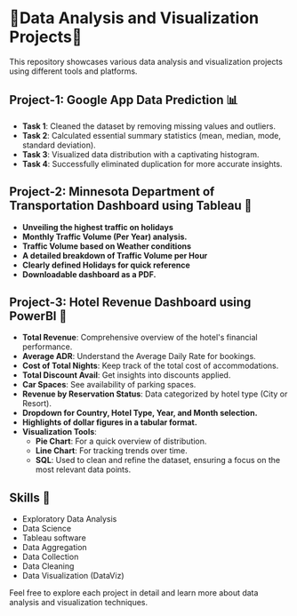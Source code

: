 # 🌱Data Analysis and Visualization Projects🌱

This repository showcases various data analysis and visualization projects using different tools and platforms.

## Project-1: Google App Data Prediction 📊

- **Task 1**: Cleaned the dataset by removing missing values and outliers.
- **Task 2**: Calculated essential summary statistics (mean, median, mode, standard deviation).
- **Task 3**: Visualized data distribution with a captivating histogram.
- **Task 4**: Successfully eliminated duplication for more accurate insights.

## Project-2: Minnesota Department of Transportation Dashboard using Tableau 🚗

- **Unveiling the highest traffic on holidays**
- **Monthly Traffic Volume (Per Year) analysis.**
- **Traffic Volume based on Weather conditions**
- **A detailed breakdown of Traffic Volume per Hour**
- **Clearly defined Holidays for quick reference**
- **Downloadable dashboard as a PDF.**

## Project-3: Hotel Revenue Dashboard using PowerBI 🏨

- **Total Revenue**: Comprehensive overview of the hotel's financial performance.
- **Average ADR**: Understand the Average Daily Rate for bookings.
- **Cost of Total Nights**: Keep track of the total cost of accommodations.
- **Total Discount Avail**: Get insights into discounts applied.
- **Car Spaces**: See availability of parking spaces.
- **Revenue by Reservation Status**: Data categorized by hotel type (City or Resort).
- **Dropdown for Country, Hotel Type, Year, and Month selection.**
- **Highlights of dollar figures in a tabular format.**
- **Visualization Tools**:
  - **Pie Chart**: For a quick overview of distribution.
  - **Line Chart**: For tracking trends over time.
  - **SQL**: Used to clean and refine the dataset, ensuring a focus on the most relevant data points.

## Skills 🧰

- Exploratory Data Analysis
- Data Science
- Tableau software
- Data Aggregation
- Data Collection
- Data Cleaning
- Data Visualization (DataViz)

Feel free to explore each project in detail and learn more about data analysis and visualization techniques.
